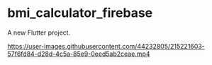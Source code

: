 # bmi_calculator_firebase

A new Flutter project.

https://user-images.githubusercontent.com/44232805/215221603-57f6fd84-d28d-4c5a-85e9-0eed5ab2ceae.mp4



